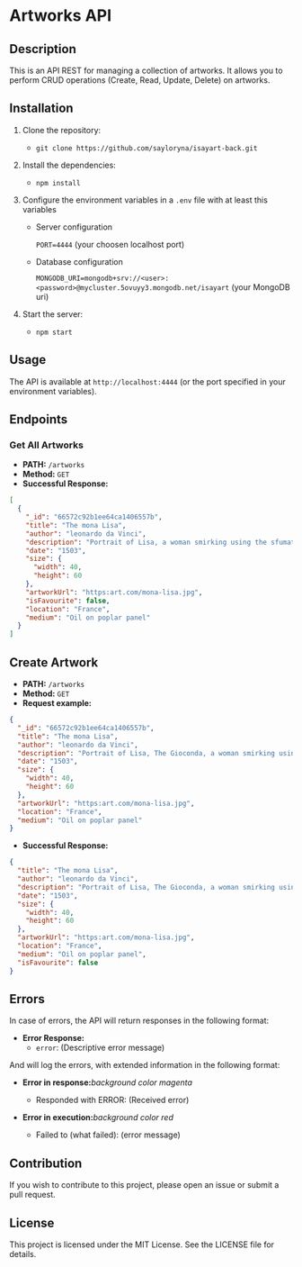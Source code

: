 # Artworks API

## Description

This is an API REST for managing a collection of artworks. It allows you to perform CRUD operations (Create, Read, Update, Delete) on artworks.

## Installation

1. Clone the repository:

   - `git clone https://github.com/sayloryna/isayart-back.git`

2. Install the dependencies:

   - `npm install`

3. Configure the environment variables in a `.env` file with at least this variables

   - Server configuration

     `PORT=4444`
     (your choosen localhost port)

   - Database configuration

     `MONGODB_URI=mongodb+srv://<user>:<password>@mycluster.5ovuyy3.mongodb.net/isayart`
     (your MongoDB uri)

4. Start the server:
   - `npm start`

## Usage

The API is available at `http://localhost:4444` (or the port specified in your environment variables).

## Endpoints

### Get All Artworks

- **PATH:** `/artworks`
- **Method:** `GET`
- **Successful Response:**

```json
[
  {
    "_id": "66572c92b1ee64ca1406557b",
    "title": "The mona Lisa",
    "author": "leonardo da Vinci",
    "description": "Portrait of Lisa, a woman smirking using the sfumatto technique",
    "date": "1503",
    "size": {
      "width": 40,
      "height": 60
    },
    "artworkUrl": "https:art.com/mona-lisa.jpg",
    "isFavourite": false,
    "location": "France",
    "medium": "Oil on poplar panel"
  }
]
```

## Create Artwork

- **PATH:** `/artworks`
- **Method:** `GET`
- **Request example:**

```json
{
  "_id": "66572c92b1ee64ca1406557b",
  "title": "The mona Lisa",
  "author": "leonardo da Vinci",
  "description": "Portrait of Lisa, The Gioconda, a woman smirking using the sfumatto technique",
  "date": "1503",
  "size": {
    "width": 40,
    "height": 60
  },
  "artworkUrl": "https:art.com/mona-lisa.jpg",
  "location": "France",
  "medium": "Oil on poplar panel"
}
```

- **Successful Response:**

```json
{
  "title": "The mona Lisa",
  "author": "leonardo da Vinci",
  "description": "Portrait of Lisa, The Gioconda, a woman smirking using the sfumatto technique",
  "date": "1503",
  "size": {
    "width": 40,
    "height": 60
  },
  "artworkUrl": "https:art.com/mona-lisa.jpg",
  "location": "France",
  "medium": "Oil on poplar panel",
  "isFavourite": false
}
```

## Errors

In case of errors, the API will return responses in the following format:

- **Error Response:**
  - `error`: (Descriptive error message)

And will log the errors, with extended information in the following format:

- **Error in response:**_background color magenta_

  - Responded with ERROR: (Received error)

- **Error in execution:**_background color red_
  - Failed to (what failed): (error message)

## Contribution

If you wish to contribute to this project, please open an issue or submit a pull request.

## License

This project is licensed under the MIT License. See the LICENSE file for details.

